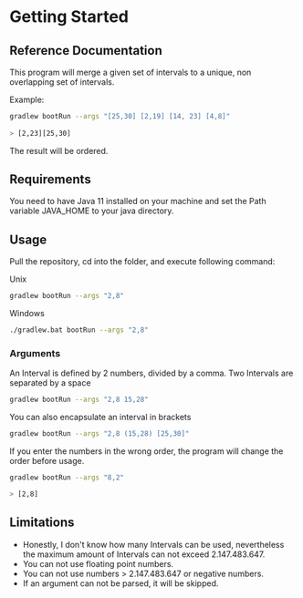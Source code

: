 # Getting Started

## Reference Documentation

This program will merge a given set of intervals to a unique, non overlapping set of intervals.

Example:
```sh
gradlew bootRun --args "[25,30] [2,19] [14, 23] [4,8]" 
 
> [2,23][25,30]
```
The result will be ordered.

## Requirements

You need to have Java 11 installed on your machine and set the Path variable JAVA_HOME to your java directory.

## Usage

Pull the repository, cd into the folder, and execute following command:

Unix
```sh
gradlew bootRun --args "2,8"
```
Windows
```sh
./gradlew.bat bootRun --args "2,8"
```

### Arguments

An Interval is defined by 2 numbers, divided by a comma. 
Two Intervals are separated by a space 
```sh
gradlew bootRun --args "2,8 15,28"
```

You can also encapsulate an interval in brackets
```sh
gradlew bootRun --args "2,8 (15,28) [25,30]"
```

If you enter the numbers in the wrong order, the program will change the order before usage.
```sh
gradlew bootRun --args "8,2"

> [2,8]
```

## Limitations
- Honestly, I don't know how many Intervals can be used, nevertheless the maximum amount of Intervals can not exceed 2.147.483.647.
- You can not use floating point numbers.
- You can not use numbers > 2.147.483.647 or negative numbers.
- If an argument can not be parsed, it will be skipped.





